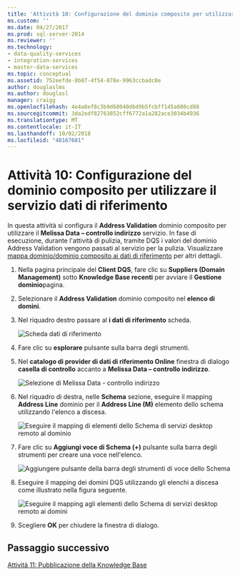 ```yaml
---
title: 'Attività 10: Configurazione del dominio composito per utilizzare il servizio dati di riferimento | Microsoft Docs'
ms.custom: ''
ms.date: 04/27/2017
ms.prod: sql-server-2014
ms.reviewer: ''
ms.technology:
- data-quality-services
- integration-services
- master-data-services
ms.topic: conceptual
ms.assetid: 752eefde-8b87-4f54-878e-9963ccbadc8e
author: douglaslms
ms.author: douglasl
manager: craigg
ms.openlocfilehash: 4e4a8ef8c3b9d60040d6d9b5fcbff145a600cd88
ms.sourcegitcommit: 3da2edf82763852cff6772a1a282ace3034b4936
ms.translationtype: MT
ms.contentlocale: it-IT
ms.lasthandoff: 10/02/2018
ms.locfileid: "48167681"
---
```

# <a name="task-10-configuring-composite-domain-to-use-reference-data-service"></a>Attività 10: Configurazione del dominio composito per utilizzare il servizio dati di riferimento
  In questa attività si configura il **Address Validation** dominio composito per utilizzare il **Melissa Data – controllo indirizzo** servizio. In fase di esecuzione, durante l'attività di pulizia, tramite DQS i valori del dominio Address Validation vengono passati al servizio per la pulizia. Visualizzare [mappa dominio/dominio composito ai dati di riferimento](http://msdn.microsoft.com/library/hh213030.aspx) per altri dettagli.  
  
1.  Nella pagina principale del **Client DQS**, fare clic su **Suppliers (Domain Management)** sotto **Knowledge Base recenti** per avviare il **Gestione dominio**pagina.  
  
2.  Selezionare il **Address Validation** dominio composito nel **elenco di domini**.  
  
3.  Nel riquadro destro passare al **i dati di riferimento** scheda.  
  
     ![Scheda dati di riferimento](../../2014/tutorials/media/et-configuringcdtouserds-01.jpg "scheda dati di riferimento")  
  
4.  Fare clic su **esplorare** pulsante sulla barra degli strumenti.  
  
5.  Nel **catalogo di provider di dati di riferimento Online** finestra di dialogo **casella di controllo** accanto a **Melissa Data – controllo indirizzo**.  
  
     ![Selezione di Melissa Data - controllo indirizzo](../../2014/tutorials/media/et-configuringcdtouserds-02.jpg "selezionare Melissa Data - controllo indirizzo")  
  
6.  Nel riquadro di destra, nelle **Schema** sezione, eseguire il mapping **Address Line** dominio per il **Address Line (M)** elemento dello schema utilizzando l'elenco a discesa.  
  
     ![Eseguire il mapping di elementi dello Schema di servizi desktop remoto al dominio](../../2014/tutorials/media/et-configuringcdtouserds-03.jpg "mappare l'elemento dello Schema di servizi desktop remoto al dominio")  
  
7.  Fare clic su **Aggiungi voce di Schema (+)** pulsante sulla barra degli strumenti per creare una voce nell'elenco.  
  
     ![Aggiungere pulsante della barra degli strumenti di voce dello Schema](../../2014/tutorials/media/et-configuringcdtouserds-04.jpg "aggiungere pulsante della barra degli strumenti di voce dello Schema")  
  
8.  Eseguire il mapping dei domini DQS utilizzando gli elenchi a discesa come illustrato nella figura seguente.  
  
     ![Eseguire il mapping agli elementi dello Schema di servizi desktop remoto ai domini](../../2014/tutorials/media/et-configuringcdtouserds-05.jpg "mappare gli elementi dello Schema di servizi desktop remoto ai domini")  
  
9. Scegliere **OK** per chiudere la finestra di dialogo.  
  
## <a name="next-step"></a>Passaggio successivo  
 [Attività 11: Pubblicazione della Knowledge Base](../../2014/tutorials/task-11-publishing-the-knowledge-base.md)  
  
  
